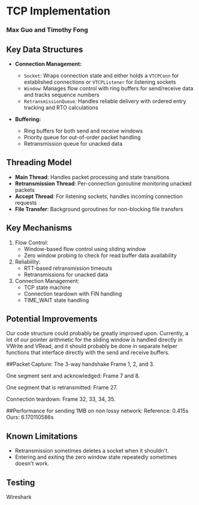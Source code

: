 
# TCP Implementation
### Max Guo and Timothy Fong

## Key Data Structures

- **Connection Management:**
  - `Socket`: Wraps connection state and either holds a `VTCPConn` for established connections or `VTCPListener` for listening sockets
  - `Window`: Manages flow control with ring buffers for send/receive data and tracks sequence numbers
  - `RetransmissionQueue`: Handles reliable delivery with ordered entry tracking and RTO calculations

- **Buffering:**
  - Ring buffers for both send and receive windows
  - Priority queue for out-of-order packet handling
  - Retransmission queue for unacked data

## Threading Model
- **Main Thread**: Handles packet processing and state transitions
- **Retransmission Thread**: Per-connection goroutine monitoring unacked packets
- **Accept Thread**: For listening sockets, handles incoming connection requests
- **File Transfer**: Background goroutines for non-blocking file transfers

## Key Mechanisms
1. Flow Control: 
   - Window-based flow control using sliding window
   - Zero window probing to check for read buffer data availability
2. Reliability:
   - RTT-based retransmission timeouts
   - Retransmissions for unacked data
3. Connection Management: 
   - TCP state machine
   - Connection teardown with FIN handling
   - TIME_WAIT state handling

## Potential Improvements
Our code structure could probably be greatly improved upon. Currently, a lot of our pointer arithmetic for the sliding window
is handled directly in VWrite and VRead, and it should probably be done in separate helper functions that interface directly with
the send and receive buffers. 

##Packet Capture:
The 3-way handshake
Frame 1, 2, and 3. 

One segment sent and acknowledged:
Frame 7 and 8.

One segment that is retransmitted:
Frame 27.

Connection teardown:
Frame 32, 33, 34, 35.

##Performance for sending 1MB on non lossy network:
Reference: 0.415s
Ours: 6.170110586s


## Known Limitations
- Retransmission sometimes deletes a socket when it shouldn't.
- Entering and exiting the zero window state repeatedly sometimes doesn't work. 

## Testing
Wireshark